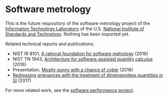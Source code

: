 # Software metrology

This is the future respository of the software metrology project of the
[Information Technology Laboratory](https://www.nist.gov/itl) of the
U.S. [National Institute of Standards and Technology](https://www.nist.gov).
Nothing has been imported yet.

Related technical reports and publications:

  * NIST IR 8101, [A rational foundation for software
    metrology](https://doi.org/10.6028/NIST.IR.8101) (2016)
  * NIST TN 1943, [Architecture for software-assisted quantity
    calculus](https://doi.org/10.6028/NIST.TN.1943) (2016)
  * Presentation, [Mostly sunny with a chance of
    cyber](https://www.nist.gov/node/1114701) (2016)
  * [Redressing grievances with the treatment of dimensionless quantities in
    SI](https://doi.org/10.1016/j.measurement.2017.05.043) (2017)

For more related work, see the [software performance
project](https://www.nist.gov/programs-projects/software-performance-project).
